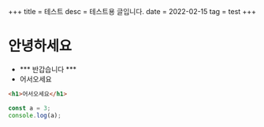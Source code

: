 +++
title = 테스트
desc = 테스트용 글입니다.
date = 2022-02-15
tag = test
+++


# 안녕하세요
+ *** 반갑습니다 ***
+ 어서오세요

```html
<h1>어서오세요</h1>
```

```javascript
const a = 3;
console.log(a);
```